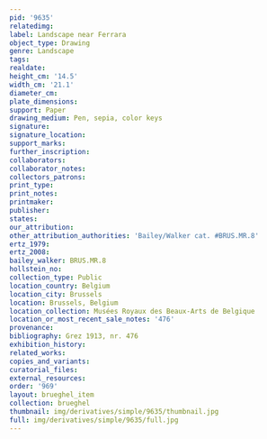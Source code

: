 ```yaml
---
pid: '9635'
relatedimg: 
label: Landscape near Ferrara
object_type: Drawing
genre: Landscape
tags: 
realdate: 
height_cm: '14.5'
width_cm: '21.1'
diameter_cm: 
plate_dimensions: 
support: Paper
drawing_medium: Pen, sepia, color keys
signature: 
signature_location: 
support_marks: 
further_inscription: 
collaborators: 
collaborator_notes: 
collectors_patrons: 
print_type: 
print_notes: 
printmaker: 
publisher: 
states: 
our_attribution: 
other_attribution_authorities: 'Bailey/Walker cat. #BRUS.MR.8'
ertz_1979: 
ertz_2008: 
bailey_walker: BRUS.MR.8
hollstein_no: 
collection_type: Public
location_country: Belgium
location_city: Brussels
location: Brussels, Belgium
location_collection: Musées Royaux des Beaux-Arts de Belgique
location_or_most_recent_sale_notes: '476'
provenance: 
bibliography: Grez 1913, nr. 476
exhibition_history: 
related_works: 
copies_and_variants: 
curatorial_files: 
external_resources: 
order: '969'
layout: brueghel_item
collection: brueghel
thumbnail: img/derivatives/simple/9635/thumbnail.jpg
full: img/derivatives/simple/9635/full.jpg
---
```

